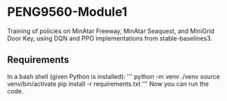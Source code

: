 # PENG9560-Module1
Training of policies on MinAtar Freeway, MinAtar Seaquest, and MiniGrid Door Key, using DQN and PPO implementations from stable-baselines3.

## Requirements
In a bash shell (given Python is installed): 
''' 
python -m venv ./venv 
source venv/bin/activate
pip install -r requirements.txt 
'''
Now you can run the code. 
